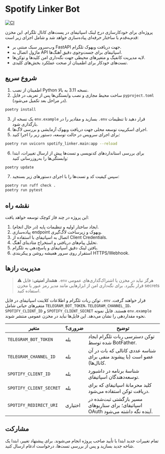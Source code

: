 # Spotify Linker Bot

[![CI](https://github.com/FarhadKhakzad/spotify-linker/actions/workflows/ci.yml/badge.svg)](https://github.com/FarhadKhakzad/spotify-linker/actions/workflows/ci.yml)

پروژه‌ای برای خودکارسازی درج لینک اسپاتیفای در پست‌های کانال تلگرام. این مخزن قدم‌به‌قدم با ساختار حرفه‌ای پیاده‌سازی خواهد شد و شامل اجزای زیر است:

- وب‌سرور سبک مبتنی بر FastAPI جهت دریافت وبهوک تلگرام.
- ماژول اتصال به API اسپاتیفای برای جست‌وجوی دقیق آهنگ‌ها.
- لایه مدیریت کانفیگ و متغیرهای محیطی جهت نگه‌داری امن کلیدها و توکن‌ها.
- تست‌های خودکار برای اطمینان از صحت عملکرد بخش‌های کلیدی.

## شروع سریع

1. اطمینان از نصب Python نسخه 3.11 به بالا.
2. ساخت محیط مجازی و نصب وابستگی‌ها پس از تعریف در فایل `pyproject.toml` (در مراحل بعد تکمیل می‌شود).

```bash
poetry install
```
3. یک نسخه از `env.example` بسازید و مقادیر را در `.env` قرار دهید تا تنظیمات بارگذاری شود.
4. اجرای اسکریپت توسعه محلی جهت دریافت وبهوک آزمایشی و بررسی لاگ‌ها.
5. برای اجرای سرویس در حالت توسعه، دستور زیر را اجرا کنید:

```bash
poetry run uvicorn spotify_linker.main:app --reload
```

6. برای بررسی استانداردهای کدنویسی و تست‌ها پیش از ارسال تغییرات، ابتدا وابستگی‌ها را به‌روزرسانی کنید:

```bash
poetry update
```

7. سپس کیفیت کد و تست‌ها را با اجرای دستورهای زیر بسنجید:

```bash
poetry run ruff check .
poetry run pytest
```

## نقشه راه

این پروژه در چند فاز کوچک توسعه خواهد یافت:

1. ایجاد ساختار اولیه و تنظیمات پایه (در حال انجام).
2. پیاده‌سازی endpoint وبهوک و زیرساخت لاگ‌گیری.
3. اتصال به اسپاتیفای با استفاده از Client Credentials.
4. تحلیل پیام‌های دریافتی و استخراج متادیتای آهنگ.
5. یافتن لینک دقیق اسپاتیفای و پاسخ‌دهی به تلگرام.
6. استقرار روی سرور همیشه روشن و پیکربندی HTTPS/Webhook.

## مدیریت رازها

> ⚠️ **هشدار امنیتی:** فایل `.env` هرگز نباید در مخزن یا اشتراک‌گذاری‌های عمومی قرار بگیرد. برای نگه‌داری امن از ابزارهایی مانند مدیر رمز عبور یا مخزن secrets استفاده کنید.

توکن ربات تلگرام و اطلاعات کلاینت اسپاتیفای در فایل `.env` قرار خواهند گرفت. متغیرهای حیاتی شامل `TELEGRAM_BOT_TOKEN`، `TELEGRAM_CHANNEL_ID`، `SPOTIFY_CLIENT_ID` و `SPOTIFY_CLIENT_SECRET` هستند. فایل نمونه `env.example` نحوه مقداردهی را نشان می‌دهد. این فایل‌ها نباید در مخزن عمومی منتشر شوند.

| متغیر | ضروری؟ | توضیح |
|-------|---------|-------|
| `TELEGRAM_BOT_TOKEN` | بله | توکن دسترسی ربات تلگرام ایجاد شده توسط BotFather. |
| `TELEGRAM_CHANNEL_ID` | بله | شناسه عددی کانالی که بات در آن عضو است (با پیشوند منفی برای کانال‌ها). |
| `SPOTIFY_CLIENT_ID` | بله | شناسهٔ برنامه در داشبورد توسعه‌دهندگان اسپاتیفای. |
| `SPOTIFY_CLIENT_SECRET` | بله | کلید محرمانهٔ اسپاتیفای که برای دریافت توکن استفاده می‌شود. |
| `SPOTIFY_REDIRECT_URI` | اختیاری | مسیر بازگشتی ثبت‌شده در اسپاتیفای؛ برای سناریوهای OAuth آینده نگه داشته می‌شود. |

## مشارکت

تمام تغییرات جدید ابتدا با تأیید صاحب پروژه انجام می‌شوند. برای پیشنهاد تغییر، ابتدا یک شاخه جدید بسازید و پس از بررسی تست‌ها، درخواست ادغام ارسال کنید.
